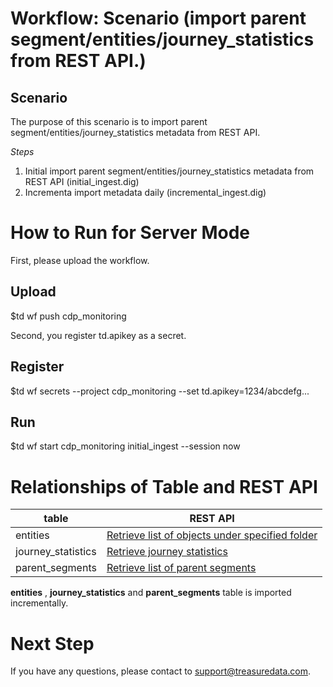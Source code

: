 # Workflow: Scenario (import parent segment/entities/journey_statistics from REST API.)

## Scenario

The purpose of this scenario is to import parent segment/entities/journey_statistics metadata from REST API.

*Steps*
1. Initial import parent segment/entities/journey_statistics metadata from REST API (initial_ingest.dig)
2. Incrementa import metadata daily (incremental_ingest.dig)

# How to Run for Server Mode

First, please upload the workflow.

## Upload
  $td wf push cdp_monitoring

Second, you register td.apikey as a secret.

## Register
  $td wf secrets --project cdp_monitoring --set td.apikey=1234/abcdefg...

## Run
  $td wf start cdp_monitoring initial_ingest --session now

# Relationships of Table and REST API

| table | REST API|
| ----- | --------|
| entities  | [Retrieve list of objects under specified folder](https://api-docs.treasuredata.com/pages/audience_api_v1/tag/Folders/paths/~1entities~1by-folder~1%7BfolderId%7D/get/) |
| journey_statistics | [Retrieve journey statistics](https://api-docs.treasuredata.com/pages/audience_api_v1/tag/Journeys/paths/~1entities~1journeys~1%7BjourneyId%7D~1statistics/get/) |
| parent_segments | [Retrieve list of parent segments](https://api-docs.treasuredata.com/pages/audience_api_v1/tag/Parent-Segments/paths/~1entities~1parent_segments/get/) |

**entities** , **journey_statistics** and **parent_segments** table is imported incrementally.

# Next Step
If you have any questions, please contact to support@treasuredata.com.
